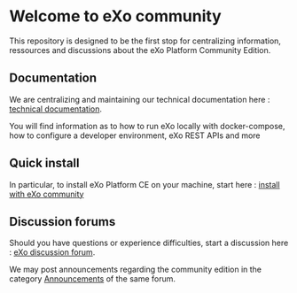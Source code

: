 # Welcome to eXo community

This repository is designed to be the first stop for centralizing information, ressources and discussions about the eXo Platform
Community Edition.

## Documentation

We are centralizing and maintaining our technical documentation
here : [technical documentation](https://exoplatform.github.io/guide/getting-started).

You will find information as to how to run eXo locally with docker-compose, how to configure a developer environment, eXo REST
APIs and more

## Quick install

In particular, to install eXo Platform CE on your machine, start
here : [install with eXo community](https://exoplatform.github.io/guide/getting-started/start-community.html)

## Discussion forums

Should you have questions or experience difficulties, start a discussion
here : [eXo discussion forum](https://github.com/exoplatform/exo-community/discussions/categories/q-a).

We may post announcements regarding the community edition in the
category [Announcements](https://github.com/exoplatform/exo-community/discussions/categories/announcements) of the same forum.
